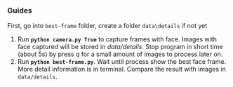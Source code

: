 ### Guides
First, go into `best-frame` folder, create a folder `data\details` if not yet
1. Run **`python camera.py True`** to capture frames with face. Images with face captured will be stored in _data/details_. Stop program in short time (about 5s) by press _q_ for a small amount of images to process later on.
2. Run **`python best-frame.py`**. Wait until process show the best face frame. More detail information is in terminal. Compare the result with images in `data/details`. 